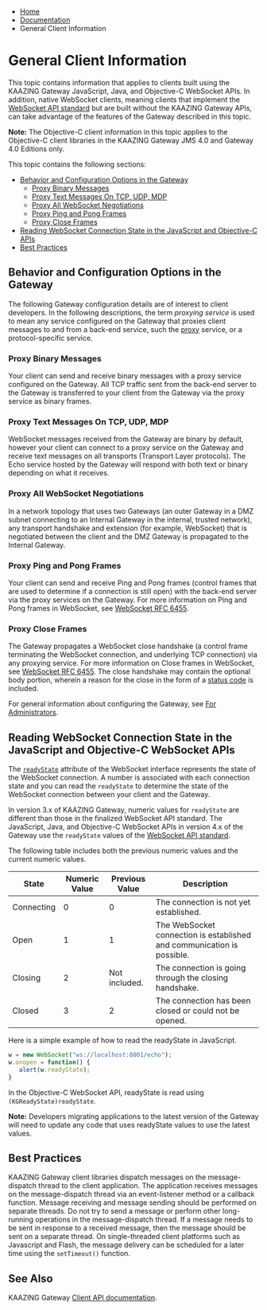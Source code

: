 -   [Home](../../index.md)
-   [Documentation](../index.md)
-   General Client Information

General Client Information
================================================

This topic contains information that applies to clients built using the KAAZING Gateway JavaScript, Java, and Objective-C WebSocket APIs. In addition, native WebSocket clients, meaning clients that implement the [WebSocket API standard](http://www.w3.org/TR/websockets/) but are built without the KAAZING Gateway APIs, can take advantage of the features of the Gateway described in this topic.

**Note:** The Objective-C client information in this topic applies to the Objective-C client libraries in the KAAZING Gateway JMS 4.0 and Gateway 4.0 Editions only.

This topic contains the following sections:

-   [Behavior and Configuration Options in the Gateway](#behavior-and-configuration-options-in-the-gateway)
    -   [Proxy Binary Messages](#proxy-binary-messages)
    -   [Proxy Text Messages On TCP, UDP, MDP](#proxy-text-messages-on-tcp-udp-mdp)
    -   [Proxy All WebSocket Negotiations](#proxy-all-websocket-negotiations)
    -   [Proxy Ping and Pong Frames](#proxy-ping-and-pong-frames)
    -   [Proxy Close Frames](#proxy-close-frames)
-   [Reading WebSocket Connection State in the JavaScript and Objective-C APIs](#reading-websocket-connection-state-in-the-javascript-and-objective-c-websocket-apis)
-   [Best Practices](#best-practices)

Behavior and Configuration Options in the Gateway
---------------------------------------------------------------------------

The following Gateway configuration details are of interest to client developers. In the following descriptions, the term *proxying service* is used to mean any service configured on the Gateway that proxies client messages to and from a back-end service, such the [proxy](r_configure_gateway_service.md) service, or a protocol-specific service.

### Proxy Binary Messages

Your client can send and receive binary messages with a proxy service configured on the Gateway. All TCP traffic sent from the back-end server to the Gateway is transferred to your client from the Gateway via the proxy service as binary frames.

### Proxy Text Messages On TCP, UDP, MDP

WebSocket messages received from the Gateway are binary by default, however your client can connect to a proxy service on the Gateway and receive text messages on all transports (Transport Layer protocols). The Echo service hosted by the Gateway will respond with both text or binary depending on what it receives.

### Proxy All WebSocket Negotiations

In a network topology that uses two Gateways (an outer Gateway in a DMZ subnet connecting to an Internal Gateway in the internal, trusted network), any transport handshake and extension (for example, WebSocket) that is negotiated between the client and the DMZ Gateway is propagated to the Internal Gateway.

### Proxy Ping and Pong Frames

Your client can send and receive Ping and Pong frames (control frames that are used to determine if a connection is still open) with the back-end server via the proxy services on the Gateway. For more information on Ping and Pong frames in WebSocket, see [WebSocket RFC 6455](http://tools.ietf.org/html/rfc6455#section-5.5.2).

### Proxy Close Frames

The Gateway propagates a WebSocket close handshake (a control frame terminating the WebSocket connection, and underlying TCP connection) via any proxying service. For more information on Close frames in WebSocket, see [WebSocket RFC 6455](http://tools.ietf.org/html/rfc6455#section-5.5.1). The close handshake may contain the optional body portion, wherein a reason for the close in the form of a [status code](http://tools.ietf.org/html/rfc6455#section-7.4) is included.

For general information about configuring the Gateway, see [For Administrators](../index.md#admin_topics).

Reading WebSocket Connection State in the JavaScript and Objective-C WebSocket APIs
-----------------------------------------------------------------------------------

The [`readyState`](http://www.w3.org/TR/websockets/#dom-websocket-readystate) attribute of the WebSocket interface represents the state of the WebSocket connection. A number is associated with each connection state and you can read the `readyState` to determine the state of the WebSocket connection between your client and the Gateway.

In version 3.x of KAAZING Gateway, numeric values for `readyState` are different than those in the finalized WebSocket API standard. The JavaScript, Java, and Objective-C WebSocket APIs in version 4.x of the Gateway use the `readyState` values of the [WebSocket API standard](http://dev.w3.org/html5/websockets/#dom-websocket-readystate "The WebSocket API").

The following table includes both the previous numeric values and the current numeric values.

| State      | Numeric Value | Previous Value | Description                                                            |
|------------|---------------|----------------|------------------------------------------------------------------------|
| Connecting | 0             | 0              | The connection is not yet established.                                 |
| Open       | 1             | 1              | The WebSocket connection is established and communication is possible. |
| Closing    | 2             | Not included.  | The connection is going through the closing handshake.                 |
| Closed     | 3             | 2              | The connection has been closed or could not be opened.                 |

Here is a simple example of how to read the readyState in JavaScript.

``` js
w = new WebSocket("ws://localhost:8001/echo");
w.onopen = function() {
   alert(w.readyState);
}
```

In the Objective-C WebSocket API, readyState is read using `(KGReadyState)readyState`.

**Note:** Developers migrating applications to the latest version of the Gateway will need to update any code that uses readyState values to use the latest values.

Best Practices
---------------------------------

KAAZING Gateway client libraries dispatch messages on the message-dispatch thread to the client application. The application receives messages on the message-dispatch thread via an event-listener method or a callback function. Message receiving and message sending should be performed on separate threads. Do not try to send a message or perform other long-running operations in the message-dispatch thread. If a message needs to be sent in response to a received message, then the message should be sent on a separate thread. On single-threaded client platforms such as Javascript and Flash, the message delivery can be scheduled for a later time using the `setTimeout()` function.

See Also
--------

KAAZING Gateway [Client API documentation](../index.md).
